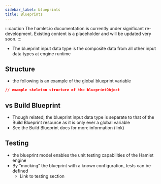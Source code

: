 ```yaml
---
sidebar_label: blueprints
title: Blueprints
---
```


:::caution
The hamlet.io documentation is currently under significant re-development. Existing content is a placeholder and will be updated very soon.
:::

* The blueprint input data type is the composite data from all other input data types at engine runtime

## Structure

* the following is an example of the global blueprint variable

```json
// example skeleton structure of the blueprintObject
```

## vs Build Blueprint

* Though related, the blueprint input data type is separate to that of the Build Blueprint resource as it is only ever a global variable
* See the Build Blueprint docs for more information (link)

## Testing

* the blueprint model enables the unit testing capabilities of the Hamlet engine
* By “mocking” the blueprint with a known configuration, tests can be defined
  * Link to testing section
